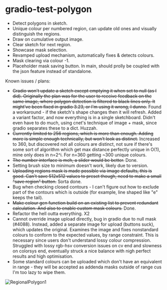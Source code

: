 # gradio-test-polygon

- Detect polygons in sketch.
- Unique colour per numbered region, can update old ones and visually distinguish the regions.
- Draw on cumulative output image.
- Clear sketch for next region.
- Showcase mask selection.
- Revamped upload mechanism, automatically fixes & detects colours.
- Mask clearing via colour -1.
- Placeholder mask saving button. In main, should prolly be coupled with the json feature instead of standalone.

Known issues / plans:
- ~~Gradio won't update a sketch except emptying it when set to null (as I did). Originally the plan was for the user to receive feedback on the same image, where polygon detection is filtered to black lines only. It might've been fixed in gradio 3.23, or I'm using it wrong, I dunno.~~ Found a workaround - if the sketch's shape changes then it will refresh. Added a variant factor, and now everything is in a single sketchboard. Didn't even have to do much, using cnet's technique of image + mask, since gradio separates these to a dict. Huzzah.
- ~~Currently limited to 256 regions, which is more than enough. Adding more is simple enough technically, but won't look as distinct.~~ Increased to 360, but discovered not all colours are distinct, not sure if there's some sort of algorithm which get max distance perfectly unique in O(1), mine only does in n=2^i. For n=360 getting ~300 unique colours.
- ~~The number interface is meh, a slider would be better.~~ Done.
- Setting brush size to minimum doesn't work, likely due to version.
- ~~Uploading regions mask is made possible via image defaults, this is good. Can't save 512x512 values to preset though, need to make a small "save region" button.~~ Sorta done.
- Bug when checking closed contours - I can't figure out how to exclude part of the contours which is outside (for example, line shaped like "e" keeps the tail).
- ~~Make colour gen function build on an existing list to prevent redundant calculation. And also to enable custom mask colours.~~ Done.
- Refactor the hell outta everything. X2
- Cannot override image upload directly, bug in gradio due to null mask (#4088). Instead, added a separate image for upload (buttons suck), which updates the original. Examines the image and fixes nonstandard colours to conform to the expected values, by range constraint. This is necessary since users don't understand lossy colour compression. Struggled with lossy rgb-hsv conversion issues on cv end and slowness on colorsys end, eventually struck a nice balance with nigh perfect results and high optimisation.
- Some standard colours can be uploaded which don't have an equivalent in range - they will be accepted as addenda masks outside of range cus I'm too lazy to wipe them.

![RegionalPolygon1](https://user-images.githubusercontent.com/41131377/233788858-06bc4930-15e4-486a-87d6-6a8a8ae46038.png)
